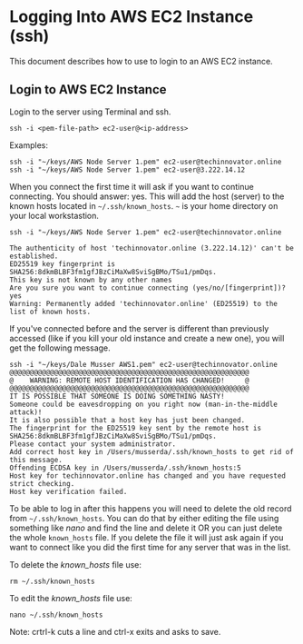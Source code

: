 # Logging Into AWS EC2 Instance (ssh)

This document describes how to use to login to an AWS EC2 instance.

## Login to AWS EC2 Instance

Login to the server using Terminal and ssh.

```ssh -i <pem-file-path> ec2-user@<ip-address>```

Examples:

```ssh -i "~/keys/AWS Node Server 1.pem" ec2-user@techinnovator.online```<br/>
```ssh -i "~/keys/AWS Node Server 1.pem" ec2-user@3.222.14.12```

When you connect the first time it will ask if you want to continue connecting. You should answer: yes. This will add the host (server)
to the known hosts located in ```~/.ssh/known_hosts```. ```~``` is your home directory on your local workstastion.

```
ssh -i "~/keys/AWS Node Server 1.pem" ec2-user@techinnovator.online 

The authenticity of host 'techinnovator.online (3.222.14.12)' can't be established.
ED25519 key fingerprint is SHA256:8dkmBLBF3fm1gfJBzCiMaXw8SviSgBMo/TSu1/pmDqs.
This key is not known by any other names
Are you sure you want to continue connecting (yes/no/[fingerprint])? yes
Warning: Permanently added 'techinnovator.online' (ED25519) to the list of known hosts.
```

If you've connected before and the server is different than previously accessed (like if you kill your old instance and create a new one), 
you will get the following message.

```
ssh -i "~/keys/Dale Musser AWS1.pem" ec2-user@techinnovator.online 
@@@@@@@@@@@@@@@@@@@@@@@@@@@@@@@@@@@@@@@@@@@@@@@@@@@@@@@@@@@
@    WARNING: REMOTE HOST IDENTIFICATION HAS CHANGED!     @
@@@@@@@@@@@@@@@@@@@@@@@@@@@@@@@@@@@@@@@@@@@@@@@@@@@@@@@@@@@
IT IS POSSIBLE THAT SOMEONE IS DOING SOMETHING NASTY!
Someone could be eavesdropping on you right now (man-in-the-middle attack)!
It is also possible that a host key has just been changed.
The fingerprint for the ED25519 key sent by the remote host is
SHA256:8dkmBLBF3fm1gfJBzCiMaXw8SviSgBMo/TSu1/pmDqs.
Please contact your system administrator.
Add correct host key in /Users/musserda/.ssh/known_hosts to get rid of this message.
Offending ECDSA key in /Users/musserda/.ssh/known_hosts:5
Host key for techinnovator.online has changed and you have requested strict checking.
Host key verification failed.
```

To be able to log in after this happens you will need to delete the old record from ```~/.ssh/known_hosts```.  You can do that by either
editing the file using something like *nano* and find the line and delete it OR you can just delete the whole ```known_hosts``` file. If you 
delete the file it will just ask again if you want to connect like you did the first time for any server that was in the list.

To delete the *known_hosts* file use:

```
rm ~/.ssh/known_hosts
```

To edit the *known_hosts* file use:

```
nano ~/.ssh/known_hosts
```

Note: crtrl-k cuts a line and ctrl-x exits and asks to save.


